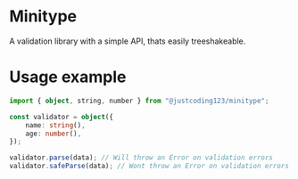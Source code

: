 # Minitype

A validation library with a simple API, thats easily treeshakeable.

# Usage example

```ts
import { object, string, number } from "@justcoding123/minitype";

const validator = object({
    name: string(),
    age: number(),
});

validator.parse(data); // Will throw an Error on validation errors
validator.safeParse(data); // Wont throw an Error on validation errors
```
